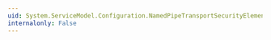 ```yaml
---
uid: System.ServiceModel.Configuration.NamedPipeTransportSecurityElement.ProtectionLevel
internalonly: False
---
```

